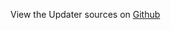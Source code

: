 
<!--
FrozenIsBool False
-->

View the Updater sources on [Github](https://github.com/Ledoux/ShareYourSystem/tree/master/ShareYourSystem/Applyiers/Installer)

